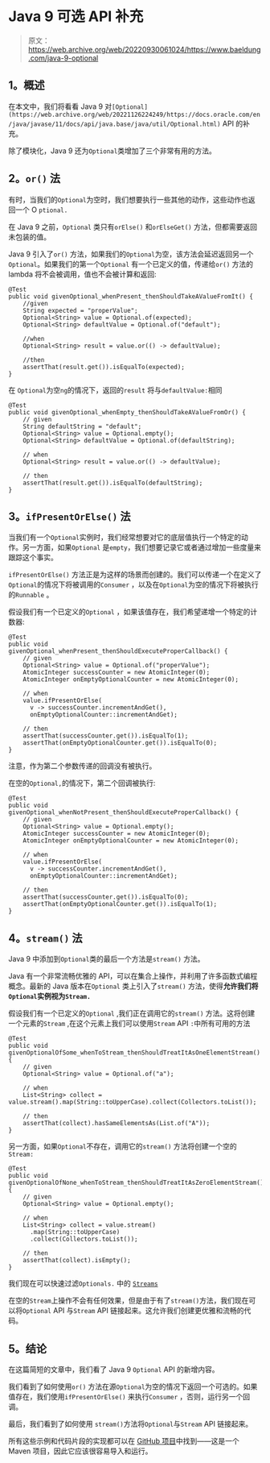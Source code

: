 # Java 9 可选 API 补充

> 原文：<https://web.archive.org/web/20220930061024/https://www.baeldung.com/java-9-optional>

## **1。概述**

在本文中，我们将看看 Java 9 对`[Optional](https://web.archive.org/web/20221126224249/https://docs.oracle.com/en/java/javase/11/docs/api/java.base/java/util/Optional.html)` API 的补充。

除了模块化，Java 9 还为`Optional`类增加了三个非常有用的方法。

## **2。`or()` 法**

有时，当我们的`Optional`为空时，我们想要执行一些其他的动作，这些动作也返回一个 O `ptional.`

在 Java 9 之前，`Optional` 类只有`orElse()` 和`orElseGet()` 方法，但都需要返回未包装的值。

Java 9 引入了`or()` 方法，如果我们的`Optional`为空，该方法会延迟返回另一个`Optional`。如果我们的第一个`Optional` 有一个已定义的值，传递给`or()` 方法的 lambda 将不会被调用，值也不会被计算和返回:

```
@Test
public void givenOptional_whenPresent_thenShouldTakeAValueFromIt() {
    //given
    String expected = "properValue";
    Optional<String> value = Optional.of(expected);
    Optional<String> defaultValue = Optional.of("default");

    //when
    Optional<String> result = value.or(() -> defaultValue);

    //then
    assertThat(result.get()).isEqualTo(expected);
}
```

在 `Optional`为空`ng`的情况下，返回的`result` 将与`defaultValue:`相同

```
@Test
public void givenOptional_whenEmpty_thenShouldTakeAValueFromOr() {
    // given
    String defaultString = "default";
    Optional<String> value = Optional.empty();
    Optional<String> defaultValue = Optional.of(defaultString);

    // when
    Optional<String> result = value.or(() -> defaultValue);

    // then
    assertThat(result.get()).isEqualTo(defaultString);
}
```

## **3。`ifPresentOrElse()` 法**

当我们有一个`Optional`实例时，我们经常想要对它的底层值执行一个特定的动作。另一方面，如果`Optional` 是`empty`，我们想要记录它或者通过增加一些度量来跟踪这个事实。

`ifPresentOrElse()` 方法正是为这样的场景而创建的。我们可以传递一个在定义了`Optional`的情况下将被调用的`Consumer` ，以及在`Optional`为空的情况下将被执行的`Runnable` 。

假设我们有一个已定义的`Optional` ，如果该值存在，我们希望递增一个特定的计数器:

```
@Test
public void givenOptional_whenPresent_thenShouldExecuteProperCallback() {
    // given
    Optional<String> value = Optional.of("properValue");
    AtomicInteger successCounter = new AtomicInteger(0);
    AtomicInteger onEmptyOptionalCounter = new AtomicInteger(0);

    // when
    value.ifPresentOrElse(
      v -> successCounter.incrementAndGet(), 
      onEmptyOptionalCounter::incrementAndGet);

    // then
    assertThat(successCounter.get()).isEqualTo(1);
    assertThat(onEmptyOptionalCounter.get()).isEqualTo(0);
}
```

注意，作为第二个参数传递的回调没有被执行。

在空的`Optional,`的情况下，第二个回调被执行:

```
@Test
public void givenOptional_whenNotPresent_thenShouldExecuteProperCallback() {
    // given
    Optional<String> value = Optional.empty();
    AtomicInteger successCounter = new AtomicInteger(0);
    AtomicInteger onEmptyOptionalCounter = new AtomicInteger(0);

    // when
    value.ifPresentOrElse(
      v -> successCounter.incrementAndGet(), 
      onEmptyOptionalCounter::incrementAndGet);

    // then
    assertThat(successCounter.get()).isEqualTo(0);
    assertThat(onEmptyOptionalCounter.get()).isEqualTo(1);
}
```

## **4。`stream()` 法**

Java 9 中添加到`Optional`类的最后一个方法是`stream()` 方法。

Java 有一个非常流畅优雅的 API，可以在集合上操作，并利用了许多函数式编程概念。最新的 Java 版本在`Optional` 类上引入了`stream()` 方法，使得**允许我们将`Optional`实例视为`Stream.`**

假设我们有一个已定义的`Optional` ,我们正在调用它的`stream()` 方法。这将创建一个元素的`Stream` ,在这个元素上我们可以使用`Stream` API `:`中所有可用的方法

```
@Test
public void givenOptionalOfSome_whenToStream_thenShouldTreatItAsOneElementStream() {
    // given
    Optional<String> value = Optional.of("a");

    // when
    List<String> collect = value.stream().map(String::toUpperCase).collect(Collectors.toList());

    // then
    assertThat(collect).hasSameElementsAs(List.of("A"));
}
```

另一方面，如果`Optional`不存在，调用它的`stream()` 方法将创建一个空的`Stream:`

```
@Test
public void givenOptionalOfNone_whenToStream_thenShouldTreatItAsZeroElementStream() {
    // given
    Optional<String> value = Optional.empty();

    // when
    List<String> collect = value.stream()
      .map(String::toUpperCase)
      .collect(Collectors.toList());

    // then
    assertThat(collect).isEmpty();
}
```

我们现在可以快速过滤`Optionals.` 中的 [`Streams`](/web/20221126224249/https://www.baeldung.com/java-filter-stream-of-optional)

在空的`Stream`上操作不会有任何效果，但是由于有了`stream()`方法，我们现在可以将`Optional` API 与`Stream` API 链接起来。这允许我们创建更优雅和流畅的代码。

## **5。结论**

在这篇简短的文章中，我们看了 Java 9 `Optional` API 的新增内容。

我们看到了如何使用`or()` 方法在源`Optional`为空的情况下返回一个可选的。如果值存在，我们使用`ifPresentOrElse()` 来执行`Consumer` ，否则，运行另一个回调。

最后，我们看到了如何使用 `stream()`方法将`Optional`与`Stream` API 链接起来。

所有这些示例和代码片段的实现都可以在 [GitHub 项目](https://web.archive.org/web/20221126224249/https://github.com/eugenp/tutorials/tree/master/core-java-modules/core-java-optional)中找到——这是一个 Maven 项目，因此它应该很容易导入和运行。